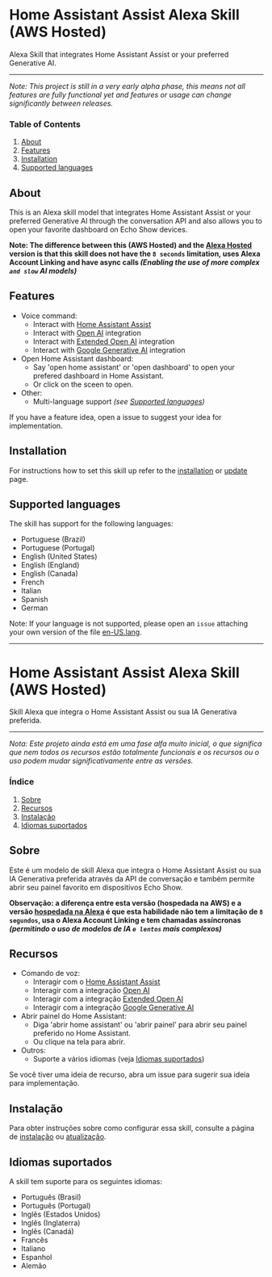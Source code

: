 # Home Assistant Assist Alexa Skill (AWS Hosted)

Alexa Skill that integrates Home Assistant Assist or your preferred Generative AI.

---

_Note: This project is still in a very early alpha phase, this means not all features are fully functional yet and
features or usage can change significantly between releases._

### Table of Contents

1. [About](#about)
2. [Features](#features)
3. [Installation](#installation)
4. [Supported languages](#supported-languages)

## About

This is an Alexa skill model that integrates Home Assistant Assist or your preferred Generative AI through the conversation API and also allows you to open your favorite dashboard on Echo Show devices.

**Note: The difference between this **(AWS Hosted)** and the [Alexa Hosted](https://github.com/fabianosan/HomeAssistantAssist) version is that this skill does not have the `8 seconds` limitation, uses Alexa Account Linking and have async calls _(Enabling the use of more complex `and slow` AI models)_** 

## Features

- Voice command:
    - Interact with [Home Assistant Assist](https://www.home-assistant.io/voice_control)
    - Interact with [Open AI](https://www.home-assistant.io/integrations/openai_conversation) integration
    - Interact with [Extended Open AI](https://github.com/jekalmin/extended_openai_conversation) integration
    - Interact with [Google Generative AI](https://www.home-assistant.io/integrations/google_generative_ai_conversation) integration
- Open Home Assistant dashboard:
    - Say 'open home assistant' or 'open dashboard' to open your prefered dashboard in Home Assistant.
    - Or click on the sceen to open.
- Other:
    - Multi-language support _(see [Supported languages](#supported-languages))_

If you have a feature idea, open a issue to suggest your idea for implementation.

## Installation

For instructions how to set this skill up refer to the [installation](doc/en/INSTALLATION.md) or [update](doc/en/UPDATE.md) page.

## Supported languages

The skill has support for the following languages:

- Portuguese (Brazil)
- Portuguese (Portugal)
- English (United States)
- English (England)
- English (Canada)
- French
- Italian
- Spanish
- German

Note: If your language is not supported, please open an `issue` attaching your own version of the file [en-US.lang](lambda_functions/locale/en-US.lang).

---



# Home Assistant Assist Alexa Skill (AWS Hosted)

Skill Alexa que integra o Home Assistant Assist ou sua IA Generativa preferida.

---

_Nota: Este projeto ainda está em uma fase alfa muito inicial, o que significa que nem todos os recursos estão totalmente funcionais e os recursos ou o uso podem mudar significativamente entre as versões._

### Índice

1. [Sobre](#sobre)
2. [Recursos](#recursos)
3. [Instalação](#instalação)
4. [Idiomas suportados](#idiomas-suportados)

## Sobre

Este é um modelo de skill Alexa que integra o Home Assistant Assist ou sua IA Generativa preferida através da API de conversação e também permite abrir seu painel favorito em dispositivos Echo Show.

**Observação: a diferença entre esta versão **(hospedada na AWS)** e a versão [hospedada na Alexa](https://github.com/fabianosan/HomeAssistantAssist) é que esta habilidade não tem a limitação de `8 segundos`, usa o Alexa Account Linking e tem chamadas assíncronas _(permitindo o uso de modelos de IA `e lentos` mais complexos)_**

## Recursos

- Comando de voz:
    - Interagir com o [Home Assistant Assist](https://www.home-assistant.io/voice_control)
    - Interagir com a integração [Open AI](https://www.home-assistant.io/integrations/openai_conversation)
    - Interagir com a integração [Extended Open AI](https://github.com/jekalmin/extended_openai_conversation)
    - Interagir com a integração [Google Generative AI](https://www.home-assistant.io/integrations/google_generative_ai_conversation)
- Abrir painel do Home Assistant:
    - Diga 'abrir home assistant' ou 'abrir painel' para abrir seu painel preferido no Home Assistant.
    - Ou clique na tela para abrir.
- Outros:
    - Suporte a vários idiomas (veja [Idiomas suportados](#idiomas-suportados))

Se você tiver uma ideia de recurso, abra um issue para sugerir sua ideia para implementação.

## Instalação

Para obter instruções sobre como configurar essa skill, consulte a página de [instalação](doc/pt/INSTALLATION.md) ou [atualização](doc/pt/UPDATE.md).

## Idiomas suportados

A skill tem suporte para os seguintes idiomas:

- Português (Brasil)
- Português (Portugal)
- Inglês (Estados Unidos)
- Inglês (Inglaterra)
- Inglês (Canadá)
- Francês
- Italiano
- Espanhol
- Alemão